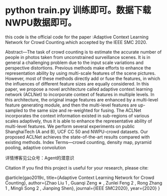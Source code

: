 # python train.py 训练即可。数据下载NWPU数据即可。
this code is the official code for the paper :Adaptive Context Learning Network for
Crowd Counting.which accepted by the IEEE SMC 2020.




Abstract—The task of crowd counting is to estimate the
accurate number of people in photos taken from unconstrained
surveillance scenes. It is in general a challenging problem due to
the input scale variations and perspective distortions. Previous
methods make efforts to enhance the representation ability by
using multi-scale features of the scene pictures. However, most
of these methods directly add or fuse the features, in which
the influences of different feature sizes are equally considered.
In this paper, we propose a novel architecture called adaptive
context learning network (ACLNet) to incorporate context of
features in multiple levels. In this architecture, the original
image features are enhanced by a multi-level feature generating
module, and then the multi-level features are up-sampled to the
same size and re-weighted for fusing. The ACLNet incorporates
the context information existed in sub-regions of various scales
adaptively, thus it is able to enhance the representative ability
of multi-level features. We perform several experiments on
public ShanghaiTech (A and B), UCF CC 50 and NWPU-crowd
datasets. Our proposed ACLNet achieves the state-of-the-art
results compared with existing methods.
Index Terms—crowd counting, density map, pyramid pooling,
adaptive convolution

详情博客见公众号：Agent的潜意识

Citation
If you find this project is useful for your research, please cite:


@article{gao2019c,
  title={Adaptive Context Learning Network for Crowd Counting},
  author={Zhao Liu 1 , Guanqi Zeng ∗ , Zunlei Feng 2 , Rong Zhang 1 , Mingli Song 2 , Jianping Shen},
  journal={IEEE SMC2020},
  year={2020}
}
